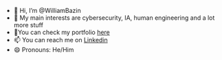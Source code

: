 - 👋 Hi, I’m @WilliamBazin
- 👀 My main interests are cybersecurity, IA, human engineering and a lot more stuff
- 📖You can check my portfolio [here](https://github.com/WilliamBazin)
- 📫 You can reach me on [Linkedin](https://fr.linkedin.com/in/william-bazin-33bb5b207)
- 😄 Pronouns: He/Him

<!---
WilliamBazin/WilliamBazin is a ✨ special ✨ repository because its `README.md` (this file) appears on your GitHub profile.
You can click the Preview link to take a look at your changes.
--->
